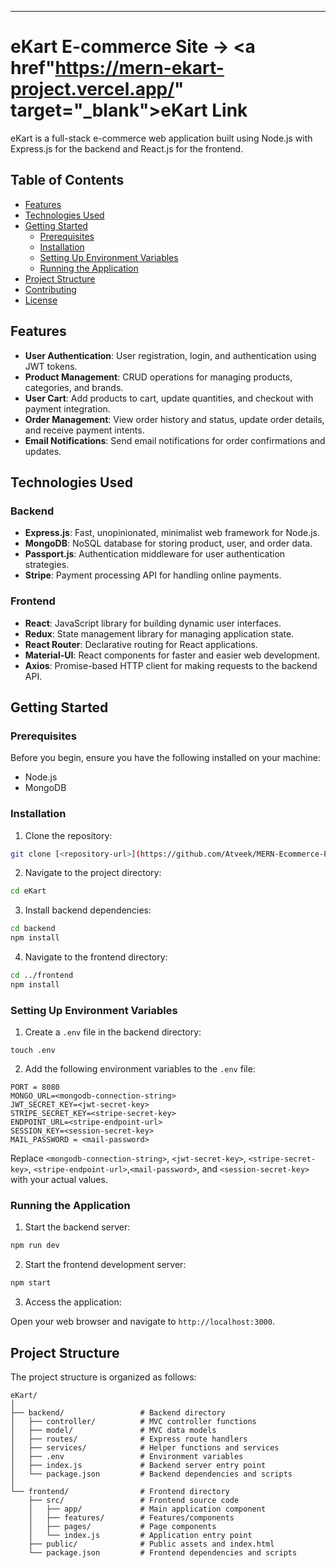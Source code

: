 ---

# eKart E-commerce Site -> <a href"https://mern-ekart-project.vercel.app/" target="_blank">eKart Link</a>

eKart is a full-stack e-commerce web application built using Node.js with Express.js for the backend and React.js for the frontend.

## Table of Contents

- [Features](#features)
- [Technologies Used](#technologies-used)
- [Getting Started](#getting-started)
  - [Prerequisites](#prerequisites)
  - [Installation](#installation)
  - [Setting Up Environment Variables](#setting-up-environment-variables)
  - [Running the Application](#running-the-application)
- [Project Structure](#project-structure)
- [Contributing](#contributing)
- [License](#license)

## Features

- **User Authentication**: User registration, login, and authentication using JWT tokens.
- **Product Management**: CRUD operations for managing products, categories, and brands.
- **User Cart**: Add products to cart, update quantities, and checkout with payment integration.
- **Order Management**: View order history and status, update order details, and receive payment intents.
- **Email Notifications**: Send email notifications for order confirmations and updates.

## Technologies Used

### Backend

- **Express.js**: Fast, unopinionated, minimalist web framework for Node.js.
- **MongoDB**: NoSQL database for storing product, user, and order data.
- **Passport.js**: Authentication middleware for user authentication strategies.
- **Stripe**: Payment processing API for handling online payments.

### Frontend

- **React**: JavaScript library for building dynamic user interfaces.
- **Redux**: State management library for managing application state.
- **React Router**: Declarative routing for React applications.
- **Material-UI**: React components for faster and easier web development.
- **Axios**: Promise-based HTTP client for making requests to the backend API.

## Getting Started

### Prerequisites

Before you begin, ensure you have the following installed on your machine:

- Node.js
- MongoDB

### Installation

1. Clone the repository:

```bash
git clone [<repository-url>](https://github.com/Atveek/MERN-Ecommerce-Project.git)
```

2. Navigate to the project directory:

```bash
cd eKart
```

3. Install backend dependencies:

```bash
cd backend
npm install
```

4. Navigate to the frontend directory:

```bash
cd ../frontend
npm install
```

### Setting Up Environment Variables

1. Create a `.env` file in the backend directory:

```plaintext
touch .env
```

2. Add the following environment variables to the `.env` file:

```plaintext
PORT = 8080
MONGO_URL=<mongodb-connection-string>
JWT_SECRET_KEY=<jwt-secret-key>
STRIPE_SECRET_KEY=<stripe-secret-key>
ENDPOINT_URL=<stripe-endpoint-url>
SESSION_KEY=<session-secret-key>
MAIL_PASSWORD = <mail-password>
```

Replace `<mongodb-connection-string>`, `<jwt-secret-key>`, `<stripe-secret-key>`, `<stripe-endpoint-url>`,`<mail-password>`, and `<session-secret-key>` with your actual values.

### Running the Application

1. Start the backend server:

```bash
npm run dev
```

2. Start the frontend development server:

```bash
npm start
```

3. Access the application:

Open your web browser and navigate to `http://localhost:3000`.

## Project Structure

The project structure is organized as follows:

```
eKart/
│
├── backend/                 # Backend directory
│   ├── controller/          # MVC controller functions
│   ├── model/               # MVC data models
│   ├── routes/              # Express route handlers
│   ├── services/            # Helper functions and services
│   ├── .env                 # Environment variables
│   ├── index.js             # Backend server entry point
│   └── package.json         # Backend dependencies and scripts
│
└── frontend/                # Frontend directory
    ├── src/                 # Frontend source code
    │   ├── app/             # Main application component
    │   ├── features/        # Features/components
    │   ├── pages/           # Page components
    │   └── index.js         # Application entry point
    ├── public/              # Public assets and index.html
    └── package.json         # Frontend dependencies and scripts
```
